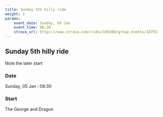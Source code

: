 ```yaml
---
title: Sunday 5th hilly ride
weight: 3
params:
    event_date: Sunday, 05 Jan
    event_time: 08:30
    strava_url: https://www.strava.com/clubs/189380/group_events/1875513
---
```


## Sunday 5th hilly ride 

Note the later start 

### Date

Sunday, 05 Jan : 08:30

### Start

The George and Dragon


